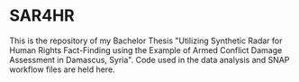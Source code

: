 # SAR4HR
This is the repository of my Bachelor Thesis "Utilizing Synthetic Radar for Human Rights Fact-Finding using the Example of Armed Conflict Damage Assessment in Damascus, Syria". Code used in the data analysis and SNAP workflow files are held here.